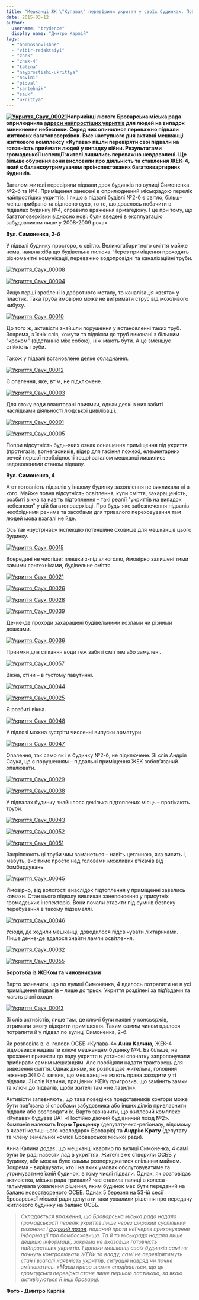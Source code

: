 ```yaml
---
title: "Мешканці ЖК \"Купава\" перевірили укриття у своїх будинках. Побачене шокувало - ФОТО"
date: 2015-03-12
author: 
  username: "trydence"
  display_name: "Дмитро Карпій"
tags: 
  - "bomboshovishhe"
  - "vibir-redaktsiyi"
  - "zhek"
  - "zhek-4"
  - "kalina"
  - "nayprostishi-ukrittya"
  - "novini"
  - "pidval"
  - "santehnik"
  - "sauk"
  - "ukrittya"
---
```


**[![Укриття_Саук_00021](https://mpz.brovary.org/wp-content/uploads/2015/03/Ukrittya_Sauk_00021.jpg)](https://mpz.brovary.org/wp-content/uploads/2015/03/Ukrittya_Sauk_00021.jpg)Наприкінці лютого Броварська міська рада оприлюднила [адреси найпростіших укриттів](https://mpz.brovary.org/miska-rada-oprilyudnila-perelik-ukrittiv-na-vipadok-nebezpeki-hovatisya-radyat-u-pidvalah/) для людей на випадок виникнення небезпеки. Серед них опинилися переважно підвали житлових багатоповерхівок. Вже наступного дня активні мешканці житлового комплексу «Купава» пішли перевіряти свої підвали на готовність приймати людей у випадку війни. Результатами громадської інспекції жителі лишились переважно невдоволені. Ще більше обурення вони висловили про діяльність та ставлення ЖЕК-4, який є балансоутримувачем проінспектованих багатоквартирних будинків.**

Загалом жителі перевірили підвали двох будинків по вулиці Симоненка: №2-б та №4. Приміщення занесені в оприлюднений міськрадою перелік найпростіших укриттів. І якщо в підвалі будівлі №2-б є світло, більш-менш прибрано та відносно сухо, то те, що довелось побачити в підвалах будинку №4, справило враження армагедону. І це при тому, що багатоповерхівки відносно нові: були введені в експлуатацію забудовником лише у 2008-2009 роках.

**Вул. Симоненка, 2-б**

У підвалі будинку просторо, є світло. Великогабаритного сміття майже нема, наявна хіба що будівельна пилюка. Через приміщення проходять різноманітні комунікації, переважно водопровідні та каналізаційні труби.

[![Укриття_Саук_00008](https://mpz.brovary.org/wp-content/uploads/2015/03/Ukrittya_Sauk_00008.jpg)](https://mpz.brovary.org/wp-content/uploads/2015/03/Ukrittya_Sauk_00008.jpg)

[![Укриття_Саук_00004](https://mpz.brovary.org/wp-content/uploads/2015/03/Ukrittya_Sauk_00004.jpg)](https://mpz.brovary.org/wp-content/uploads/2015/03/Ukrittya_Sauk_00004.jpg)

Якщо перші зроблені із добротного металу, то каналізація «взята» у пластик. Така труба ймовірно може не витримати струс від можливого вибуху.

[![Укриття_Саук_00010](https://mpz.brovary.org/wp-content/uploads/2015/03/Ukrittya_Sauk_00010.jpg)](https://mpz.brovary.org/wp-content/uploads/2015/03/Ukrittya_Sauk_00010.jpg)

До того ж, активісти знайшли порушення у встановленні таких труб. Зокрема, з їхніх слів, хомути та підвіски до труб виконані з більшим "кроком" (відстанню між собою), ніж мають бути. А це зменшує стійкість труби.

Також у підвалі встановлене деяке обладнання.

[![Укриття_Саук_00012](https://mpz.brovary.org/wp-content/uploads/2015/03/Ukrittya_Sauk_00012.jpg)](https://mpz.brovary.org/wp-content/uploads/2015/03/Ukrittya_Sauk_00012.jpg)

Є опалення, яке, втім, не підключене.

[![Укриття_Саук_00003](https://mpz.brovary.org/wp-content/uploads/2015/03/Ukrittya_Sauk_00003.jpg)](https://mpz.brovary.org/wp-content/uploads/2015/03/Ukrittya_Sauk_00003.jpg)

Для стоку води влаштовані приямки, однак деякі з них забиті наслідками діяльності людської цивілізації.

[![Укриття_Саук_00001](https://mpz.brovary.org/wp-content/uploads/2015/03/Ukrittya_Sauk_00001.jpg)](https://mpz.brovary.org/wp-content/uploads/2015/03/Ukrittya_Sauk_00001.jpg)

[![Укриття_Саук_00005](https://mpz.brovary.org/wp-content/uploads/2015/03/Ukrittya_Sauk_00005.jpg)](https://mpz.brovary.org/wp-content/uploads/2015/03/Ukrittya_Sauk_00005.jpg)

Попри відсутність будь-яких ознак оснащення приміщення під укриття (протигазів, вогнегасників, відер для гасіння пожежі, елементарних речей першої необхідності тощо) загалом мешканці лишились задоволеними станом підвалу.

**Вул. Симоненка, 4**

А от готовність підвалів у іншому будинку захоплення не викликала ні в кого. Майже повна відсутність освітлення, купи сміття, захаращеність, розбиті вікна та навіть підтоплення – такі реалії "укриттів на випадок небезпеки" у цій багатоповерхівці. Про будь-яке забезпечення підвалів необхідними речима та засобами для тривалого переховування там людей мова взагалі не йде.

Ось так «зустрічає» інспекцію потенційне сховище для мешканців цього будинку.

[![Укриття_Саук_00015](https://mpz.brovary.org/wp-content/uploads/2015/03/Ukrittya_Sauk_00015.jpg)](https://mpz.brovary.org/wp-content/uploads/2015/03/Ukrittya_Sauk_00015.jpg)

Всередині не чистіше: пляшки з-під алкоголю, ймовірно залишені тими самими сантехніками, будівельне сміття.

[![Укриття_Саук_00021](https://mpz.brovary.org/wp-content/uploads/2015/03/Ukrittya_Sauk_00021.jpg)](https://mpz.brovary.org/wp-content/uploads/2015/03/Ukrittya_Sauk_00021.jpg)

[![Укриття_Саук_00026](https://mpz.brovary.org/wp-content/uploads/2015/03/Ukrittya_Sauk_00026.jpg)](https://mpz.brovary.org/wp-content/uploads/2015/03/Ukrittya_Sauk_00026.jpg)

[![Укриття_Саук_00028](https://mpz.brovary.org/wp-content/uploads/2015/03/Ukrittya_Sauk_00028.jpg)](https://mpz.brovary.org/wp-content/uploads/2015/03/Ukrittya_Sauk_00028.jpg)

[![Укриття_Саук_00039](https://mpz.brovary.org/wp-content/uploads/2015/03/Ukrittya_Sauk_00039.jpg)](https://mpz.brovary.org/wp-content/uploads/2015/03/Ukrittya_Sauk_00039.jpg)

Де-не-де проходи захаращені будівельними козлами чи різними дошками.

[![Укриття_Саук_00036](https://mpz.brovary.org/wp-content/uploads/2015/03/Ukrittya_Sauk_00036.jpg)](https://mpz.brovary.org/wp-content/uploads/2015/03/Ukrittya_Sauk_00036.jpg)

Приямки для стікання води теж забиті сміттям або замулені.

[![Укриття_Саук_00057](https://mpz.brovary.org/wp-content/uploads/2015/03/Ukrittya_Sauk_00057.jpg)](https://mpz.brovary.org/wp-content/uploads/2015/03/Ukrittya_Sauk_00057.jpg)

Вікна, стіни – в густому павутинні.

[![Укриття_Саук_00044](https://mpz.brovary.org/wp-content/uploads/2015/03/Ukrittya_Sauk_00044.jpg)](https://mpz.brovary.org/wp-content/uploads/2015/03/Ukrittya_Sauk_00044.jpg)

[![Укриття_Саук_00025](https://mpz.brovary.org/wp-content/uploads/2015/03/Ukrittya_Sauk_00025.jpg)](https://mpz.brovary.org/wp-content/uploads/2015/03/Ukrittya_Sauk_00025.jpg)

Є розбиті вікна.

[![Укриття_Саук_00048](https://mpz.brovary.org/wp-content/uploads/2015/03/Ukrittya_Sauk_00048.jpg)](https://mpz.brovary.org/wp-content/uploads/2015/03/Ukrittya_Sauk_00048.jpg)

У підлозі можна зустріти численні випуски арматури.

[![Укриття_Саук_00047](https://mpz.brovary.org/wp-content/uploads/2015/03/Ukrittya_Sauk_00047.jpg)](https://mpz.brovary.org/wp-content/uploads/2015/03/Ukrittya_Sauk_00047.jpg)

Опалення, так само як і в будинку №2-б, не підключене. Зі слів Андрія Саука, це є порушенням – підвальні приміщення ЖЕК зобов’язаний опалювати.

[![Укриття_Саук_00029](https://mpz.brovary.org/wp-content/uploads/2015/03/Ukrittya_Sauk_00029.jpg)](https://mpz.brovary.org/wp-content/uploads/2015/03/Ukrittya_Sauk_00029.jpg)

[![Укриття_Саук_00038](https://mpz.brovary.org/wp-content/uploads/2015/03/Ukrittya_Sauk_00038.jpg)](https://mpz.brovary.org/wp-content/uploads/2015/03/Ukrittya_Sauk_00038.jpg)

У підвалах будинку знайшлося декілька підтоплених місць – протікають труби.

[![Укриття_Саук_00043](https://mpz.brovary.org/wp-content/uploads/2015/03/Ukrittya_Sauk_00043.jpg)](https://mpz.brovary.org/wp-content/uploads/2015/03/Ukrittya_Sauk_00043.jpg)

[![Укриття_Саук_00052](https://mpz.brovary.org/wp-content/uploads/2015/03/Ukrittya_Sauk_00052.jpg)](https://mpz.brovary.org/wp-content/uploads/2015/03/Ukrittya_Sauk_00052.jpg)

[![Укриття_Саук_00051](https://mpz.brovary.org/wp-content/uploads/2015/03/Ukrittya_Sauk_00051.jpg)](https://mpz.brovary.org/wp-content/uploads/2015/03/Ukrittya_Sauk_00051.jpg)

Закріплюють ці труби чим заманеться – навіть цеглиною, яка висить і, мабуть, висітиме просто над головами можливих втікачів від бомбардувань.

[![Укриття_Саук_00045](https://mpz.brovary.org/wp-content/uploads/2015/03/Ukrittya_Sauk_00045.jpg)](https://mpz.brovary.org/wp-content/uploads/2015/03/Ukrittya_Sauk_00045.jpg)

Ймовірно, від вологості внаслідок підтоплення у приміщенні завелись комахи. Стан цього підвалу викликав занепокоєння у присутніх громадських інспекторів. Вони почали ставити під сумнів безпеку перебування в такому підземеллі.

[![Укриття_Саук_00046](https://mpz.brovary.org/wp-content/uploads/2015/03/Ukrittya_Sauk_00046.jpg)](https://mpz.brovary.org/wp-content/uploads/2015/03/Ukrittya_Sauk_00046.jpg)

Усюди, де ходили мешканці, доводилося підсвічувати ліхтариками. Лише де-не-де вдалося знайти лампи освітлення.

[![Укриття_Саук_00032](https://mpz.brovary.org/wp-content/uploads/2015/03/Ukrittya_Sauk_00032.jpg)](https://mpz.brovary.org/wp-content/uploads/2015/03/Ukrittya_Sauk_00032.jpg)

[![Укриття_Саук_00055](https://mpz.brovary.org/wp-content/uploads/2015/03/Ukrittya_Sauk_00055.jpg)](https://mpz.brovary.org/wp-content/uploads/2015/03/Ukrittya_Sauk_00055.jpg)

**Боротьба із ЖЕКом та чиновниками**

Варто зазначити, що по вулиці Симоненка, 4 вдалось потрапити не в усі приміщення підвалів – лише до трьох. Укриття розділені за під’їздами та мають різні входи.

[![Укриття_Саук_00013](https://mpz.brovary.org/wp-content/uploads/2015/03/Ukrittya_Sauk_00013.jpg)](https://mpz.brovary.org/wp-content/uploads/2015/03/Ukrittya_Sauk_00013.jpg)

Зі слів активістів, лише там, де ключі були наявні у консьєржів, отримали змогу відкрити приміщення. Таким самим чином вдалося потрапити й у підвал по вулиці Симоненка, 2-б.

Як розповіла в. о. голови ОСББ «Купава-4» **Анна Калина**, ЖЕК-4 відмовився надавати ключі мешканцям будинку №4. Ба більше, на прохання привести до ладу укриття в установі спочатку запропонували прибирати самим мешканцям. Але пообіцяли надати тракторець для вивезення сміття. Однак днями, як розповідає жителька, головний інженер ЖЕК-4 заявив, що мешканці не мають права заходити у ті підвали. Зі слів Калини, працівник ЖЕКу пригрозив, що замінить замки та ключі до підвалів, щоби жителі там «не лазили».

Активісти запевняють, що така поведінка представників контори може бути пов’язана зі спробами забудовника або інших ділків привласнити підвали або розпродати їх. Варто зазначити, що житловий комплекс «Купава» будував ВАТ «Постійно діючий будівничий поїзд №2». Компанія належить **Ігорю Трощенку** (депутату-екс-регіоналу, відомому в якості колишнього «володаря» Броварів) та **Андрію Крату** (депутату та члену земельної комісії Броварської міської ради).

Анна Калина додає, що мешканці квартир по вулиці Симоненка, 4 самі були би раді навести лад в укриттях. Жителі вже створили ОСББ у будинку, аби можна було самим розпоряджатися спільним майном. Зокрема - вирішувати, хто і на яких умовах обслуговуватиме та утримуватиме їхній будинок, в тому числі підвали. Однак, як розповідає активістка, міська рада тривалий час ставила палиці в колеса - гальмувала ухвалення рішення, яким будинок має бути переданий на баланс новоствореного ОСББ. Однак 5 березня на 53-ій сесії Броварської міської ради депутати таки ухвалили рішення про передачу житлового будинку на баланс ОСББ.

> _Складається враження, що Броварська міська рада надала громадськості перелік укриттів лише через широкий суспільний резонанс і [судовий позов](https://mpz.brovary.org/bomboshovishha-brovariv-miskrada-prihovuye-a-sud-ruki-umivaye/), поданий проти неї через приховування інформації про бомбосховища. Та й то міськрада надала лише дещицю інформації, зокрема не вказавши готовність найпростіших укриттів. І допоки мешканці своїх будинків самі не почнуть контролювати ЖЕКи та владу, самі не перевірятимуть стан і взагалі наявність укриттів, ситуація навряд чи почне змінюватись. «Маєш право знати» сподівається, що ця громадська перевірка стане лише першою ластівкою, за якою активізуються й інші броварці._

**Фото - Дмитро Карпій**
